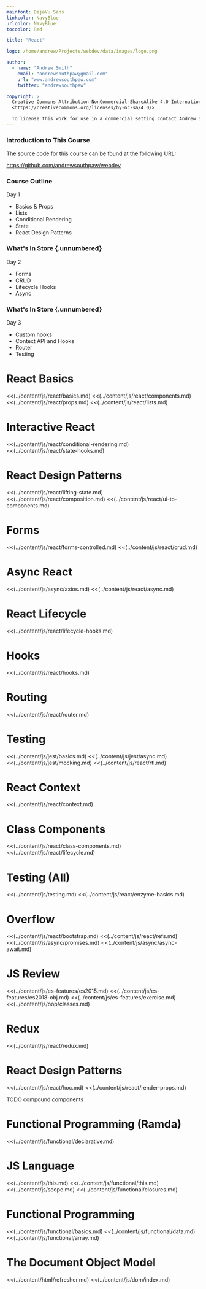 ```yaml
---
mainfont: DejaVu Sans
linkcolor: NavyBlue
urlcolor: NavyBlue
toccolor: Red

title: "React"

logo: /home/andrew/Projects/webdev/data/images/logo.png

author:
  - name: "Andrew Smith"
    email: "andrewsouthpaw@gmail.com"
    url: "www.andrewsouthpaw.com"
    twitter: "andrewsouthpaw"

copyright: >
  Creative Commons Attribution-NonCommercial-ShareAlike 4.0 International Public License:
  <https://creativecommons.org/licenses/by-nc-sa/4.0/>

  To license this work for use in a commercial setting contact Andrew Smith
---
```


### Introduction to This Course

The source code for this course can be found at the following URL:

<https://github.com/andrewsouthpaw/webdev>

### Course Outline

Day 1

* Basics & Props
* Lists
* Conditional Rendering
* State
* React Design Patterns

### What's In Store {.unnumbered}

Day 2

* Forms
* CRUD
* Lifecycle Hooks
* Async

### What's In Store {.unnumbered}

Day 3

* Custom hooks
* Context API and Hooks
* Router
* Testing

# React Basics

<<(../content/js/react/basics.md)
<<(../content/js/react/components.md)
<<(../content/js/react/props.md)
<<(../content/js/react/lists.md)

# Interactive React

<<(../content/js/react/conditional-rendering.md)
<<(../content/js/react/state-hooks.md)

# React Design Patterns

<<(../content/js/react/lifting-state.md)
<<(../content/js/react/composition.md)
<<(../content/js/react/ui-to-components.md)

# Forms

<<(../content/js/react/forms-controlled.md)
<<(../content/js/react/crud.md)

# Async React

<<(../content/js/async/axios.md)
<<(../content/js/react/async.md)

# React Lifecycle

<<(../content/js/react/lifecycle-hooks.md)

# Hooks

<<(../content/js/react/hooks.md)

# Routing

<<(../content/js/react/router.md)

# Testing

<<(../content/js/jest/basics.md)
<<(../content/js/jest/async.md)
<<(../content/js/jest/mocking.md)
<<(../content/js/react/rtl.md)

# React Context

<<(../content/js/react/context.md)

# Class Components

<<(../content/js/react/class-components.md)
<<(../content/js/react/lifecycle.md)

# Testing (All)

<<(../content/js/testing.md)
<<(../content/js/react/enzyme-basics.md)

# Overflow

<<(../content/js/react/bootstrap.md)
<<(../content/js/react/refs.md)
<<(../content/js/async/promises.md)
<<(../content/js/async/async-await.md)

# JS Review

<<(../content/js/es-features/es2015.md)
<<(../content/js/es-features/es2018-obj.md)
<<(../content/js/es-features/exercise.md)
<<(../content/js/oop/classes.md)

# Redux

<<(../content/js/react/redux.md)

# React Design Patterns

<<(../content/js/react/hoc.md)
<<(../content/js/react/render-props.md)

<div class="notes">
    TODO compound components
</div>

# Functional Programming (Ramda)

<<(../content/js/functional/declarative.md)

# JS Language

<<(../content/js/this.md)
<<(../content/js/functional/this.md)
<<(../content/js/scope.md)
<<(../content/js/functional/closures.md)

# Functional Programming

<<(../content/js/functional/basics.md)
<<(../content/js/functional/data.md)
<<(../content/js/functional/array.md)

# The Document Object Model

<<(../content/html/refresher.md)
<<(../content/js/dom/index.md)
